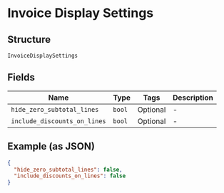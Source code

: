 
# Invoice Display Settings

## Structure

`InvoiceDisplaySettings`

## Fields

| Name | Type | Tags | Description |
|  --- | --- | --- | --- |
| `hide_zero_subtotal_lines` | `bool` | Optional | - |
| `include_discounts_on_lines` | `bool` | Optional | - |

## Example (as JSON)

```json
{
  "hide_zero_subtotal_lines": false,
  "include_discounts_on_lines": false
}
```

